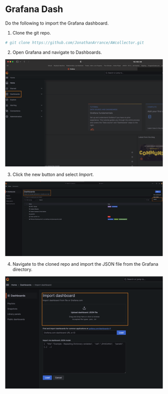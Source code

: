# Grafana Dash

Do the following to import the Grafana dashboard.

1. Clone the git repo.

```bash
# git clone https://github.com/JonathanArrance/AWcollector.git
```

2. Open Grafana and navigate to Dashboards.

<img src="../Images/menu.png">

3. Click the new button and select *Import*.

<img src="../Images/dashboards.png">

4. Navigate to the cloned repo and import the JSON file from the Grafana directory.

<img src="../Images/import_json.png">